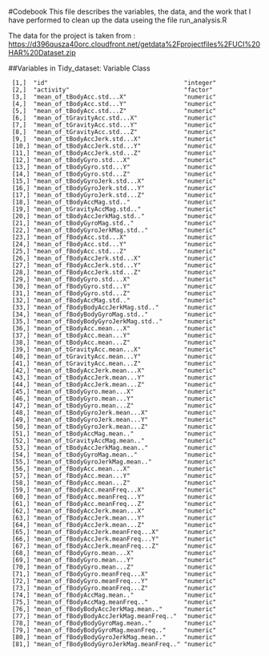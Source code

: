 #Codebook
This file describes the variables, the data, and the work that I have performed to clean up the data useing the file run_analysis.R

The data for the project is taken from :
https://d396qusza40orc.cloudfront.net/getdata%2Fprojectfiles%2FUCI%20HAR%20Dataset.zip

##Variables in Tidy_dataset:
	         Variable                                  Class    

	 [1,]  "id"                                      "integer"
	 [2,]  "activity"                                "factor" 
	 [3,]  "mean_of_tBodyAcc.std...X"                "numeric"
	 [4,]  "mean_of_tBodyAcc.std...Y"                "numeric"
	 [5,]  "mean_of_tBodyAcc.std...Z"                "numeric"
	 [6,]  "mean_of_tGravityAcc.std...X"             "numeric"
	 [7,]  "mean_of_tGravityAcc.std...Y"             "numeric"
	 [8,]  "mean_of_tGravityAcc.std...Z"             "numeric"
	 [9,]  "mean_of_tBodyAccJerk.std...X"            "numeric"
	 [10,] "mean_of_tBodyAccJerk.std...Y"            "numeric"
	 [11,] "mean_of_tBodyAccJerk.std...Z"            "numeric"
	 [12,] "mean_of_tBodyGyro.std...X"               "numeric"
	 [13,] "mean_of_tBodyGyro.std...Y"               "numeric"
	 [14,] "mean_of_tBodyGyro.std...Z"               "numeric"
	 [15,] "mean_of_tBodyGyroJerk.std...X"           "numeric"
	 [16,] "mean_of_tBodyGyroJerk.std...Y"           "numeric"
	 [17,] "mean_of_tBodyGyroJerk.std...Z"           "numeric"
	 [18,] "mean_of_tBodyAccMag.std.."               "numeric"
	 [19,] "mean_of_tGravityAccMag.std.."            "numeric"
	 [20,] "mean_of_tBodyAccJerkMag.std.."           "numeric"
	 [21,] "mean_of_tBodyGyroMag.std.."              "numeric"
	 [22,] "mean_of_tBodyGyroJerkMag.std.."          "numeric"
	 [23,] "mean_of_fBodyAcc.std...X"                "numeric"
	 [24,] "mean_of_fBodyAcc.std...Y"                "numeric"
	 [25,] "mean_of_fBodyAcc.std...Z"                "numeric"
	 [26,] "mean_of_fBodyAccJerk.std...X"            "numeric"
	 [27,] "mean_of_fBodyAccJerk.std...Y"            "numeric"
	 [28,] "mean_of_fBodyAccJerk.std...Z"            "numeric"
	 [29,] "mean_of_fBodyGyro.std...X"               "numeric"
	 [30,] "mean_of_fBodyGyro.std...Y"               "numeric"
	 [31,] "mean_of_fBodyGyro.std...Z"               "numeric"
	 [32,] "mean_of_fBodyAccMag.std.."               "numeric"
	 [33,] "mean_of_fBodyBodyAccJerkMag.std.."       "numeric"
	 [34,] "mean_of_fBodyBodyGyroMag.std.."          "numeric"
	 [35,] "mean_of_fBodyBodyGyroJerkMag.std.."      "numeric"
	 [36,] "mean_of_tBodyAcc.mean...X"               "numeric"
	 [37,] "mean_of_tBodyAcc.mean...Y"               "numeric"
	 [38,] "mean_of_tBodyAcc.mean...Z"               "numeric"
	 [39,] "mean_of_tGravityAcc.mean...X"            "numeric"
	 [40,] "mean_of_tGravityAcc.mean...Y"            "numeric"
	 [41,] "mean_of_tGravityAcc.mean...Z"            "numeric"
	 [42,] "mean_of_tBodyAccJerk.mean...X"           "numeric"
	 [43,] "mean_of_tBodyAccJerk.mean...Y"           "numeric"
	 [44,] "mean_of_tBodyAccJerk.mean...Z"           "numeric"
	 [45,] "mean_of_tBodyGyro.mean...X"              "numeric"
	 [46,] "mean_of_tBodyGyro.mean...Y"              "numeric"
	 [47,] "mean_of_tBodyGyro.mean...Z"              "numeric"
	 [48,] "mean_of_tBodyGyroJerk.mean...X"          "numeric"
	 [49,] "mean_of_tBodyGyroJerk.mean...Y"          "numeric"
	 [50,] "mean_of_tBodyGyroJerk.mean...Z"          "numeric"
	 [51,] "mean_of_tBodyAccMag.mean.."              "numeric"
	 [52,] "mean_of_tGravityAccMag.mean.."           "numeric"
	 [53,] "mean_of_tBodyAccJerkMag.mean.."          "numeric"
	 [54,] "mean_of_tBodyGyroMag.mean.."             "numeric"
	 [55,] "mean_of_tBodyGyroJerkMag.mean.."         "numeric"
	 [56,] "mean_of_fBodyAcc.mean...X"               "numeric"
	 [57,] "mean_of_fBodyAcc.mean...Y"               "numeric"
	 [58,] "mean_of_fBodyAcc.mean...Z"               "numeric"
	 [59,] "mean_of_fBodyAcc.meanFreq...X"           "numeric"
	 [60,] "mean_of_fBodyAcc.meanFreq...Y"           "numeric"
	 [61,] "mean_of_fBodyAcc.meanFreq...Z"           "numeric"
	 [62,] "mean_of_fBodyAccJerk.mean...X"           "numeric"
	 [63,] "mean_of_fBodyAccJerk.mean...Y"           "numeric"
	 [64,] "mean_of_fBodyAccJerk.mean...Z"           "numeric"
	 [65,] "mean_of_fBodyAccJerk.meanFreq...X"       "numeric"
	 [66,] "mean_of_fBodyAccJerk.meanFreq...Y"       "numeric"
	 [67,] "mean_of_fBodyAccJerk.meanFreq...Z"       "numeric"
	 [68,] "mean_of_fBodyGyro.mean...X"              "numeric"
	 [69,] "mean_of_fBodyGyro.mean...Y"              "numeric"
	 [70,] "mean_of_fBodyGyro.mean...Z"              "numeric"
	 [71,] "mean_of_fBodyGyro.meanFreq...X"          "numeric"
	 [72,] "mean_of_fBodyGyro.meanFreq...Y"          "numeric"
	 [73,] "mean_of_fBodyGyro.meanFreq...Z"          "numeric"
	 [74,] "mean_of_fBodyAccMag.mean.."              "numeric"
	 [75,] "mean_of_fBodyAccMag.meanFreq.."          "numeric"
	 [76,] "mean_of_fBodyBodyAccJerkMag.mean.."      "numeric"
	 [77,] "mean_of_fBodyBodyAccJerkMag.meanFreq.."  "numeric"
	 [78,] "mean_of_fBodyBodyGyroMag.mean.."         "numeric"
	 [79,] "mean_of_fBodyBodyGyroMag.meanFreq.."     "numeric"
	 [80,] "mean_of_fBodyBodyGyroJerkMag.mean.."     "numeric"
	 [81,] "mean_of_fBodyBodyGyroJerkMag.meanFreq.." "numeric"
